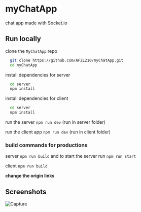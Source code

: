 # myChatApp
chat app made with Socket.io


## Run locally

clone the `MyChatApp` repo

```bash
  git clone https://github.com/AFZL210/myChatApp.git
  cd myChatApp
```

install dependencies for server

```bash
  cd server
  npm install
```

install dependencies for client

```bash
  cd server
  npm install
```

run the server `npm run dev` (run in server folder)

run the client app `npm run dev` (run in client folder)

### build commands for productions
server `npm run build` and
to start the server run `npm run start`

client `npm run build`

**change the origin links**
## Screenshots


![Capture](https://user-images.githubusercontent.com/79896602/234957618-ef93b67c-acce-4733-a292-f6483650246d.PNG)

